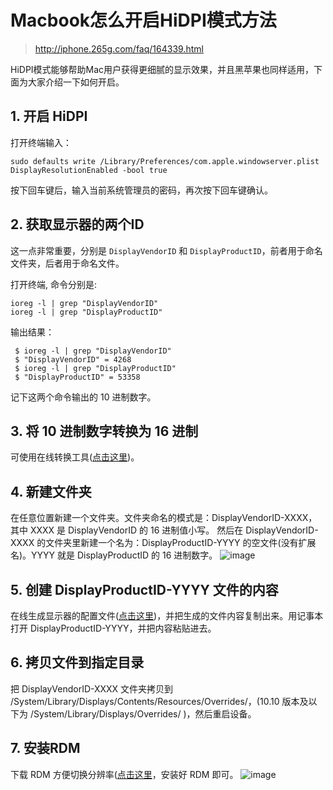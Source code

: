 # Macbook怎么开启HiDPI模式方法
> http://iphone.265g.com/faq/164339.html

HiDPI模式能够帮助Mac用户获得更细腻的显示效果，并且黑苹果也同样适用，下面为大家介绍一下如何开启。

## 1. 开启 HiDPI
打开终端输入：
```shell
sudo defaults write /Library/Preferences/com.apple.windowserver.plist DisplayResolutionEnabled -bool true
```

按下回车键后，输入当前系统管理员的密码，再次按下回车键确认。

## 2. 获取显示器的两个ID

这一点非常重要，分别是 `DisplayVendorID` 和 `DisplayProductID`，前者用于命名文件夹，后者用于命名文件。

打开终端, 命令分别是:
```shell
ioreg -l | grep "DisplayVendorID"
ioreg -l | grep "DisplayProductID"
```
输出结果：
```shell
 $ ioreg -l | grep "DisplayVendorID"
 $ "DisplayVendorID" = 4268
 $ ioreg -l | grep "DisplayProductID"
 $ "DisplayProductID" = 53358
```

记下这两个命令输出的 10 进制数字。

## 3. 将 10 进制数字转换为 16 进制

可使用在线转换工具([点击这里](http://tool.oschina.net/hexconvert/))。

## 4. 新建文件夹

在任意位置新建一个文件夹。文件夹命名的模式是：DisplayVendorID-XXXX，其中 XXXX 是 DisplayVendorID 的 16 进制值小写。
然后在 DisplayVendorID-XXXX 的文件夹里新建一个名为：DisplayProductID-YYYY 的空文件(没有扩展名)。YYYY 就是 DisplayProductID 的 16 进制数字。
![image](http://i4.265g.com/images/201702/201702281756458316.jpg)

## 5. 创建 DisplayProductID-YYYY 文件的内容

在线生成显示器的配置文件([点击这里](https://comsysto.github.io/Display-Override-PropertyList-File-Parser-and-Generator-with-HiDPI-Support-For-Scaled-Resolutions/))，并把生成的文件内容复制出来。用记事本打开 DisplayProductID-YYYY，并把内容粘贴进去。

## 6. 拷贝文件到指定目录
把 DisplayVendorID-XXXX 文件夹拷贝到 /System/Library/Displays/Contents/Resources/Overrides/，(10.10 版本及以下为 /System/Library/Displays/Overrides/ )，然后重启设备。

## 7. 安装RDM
下载 RDM 方便切换分辨率([点击这里](http://avi.alkalay.net/software/RDM/)，安装好 RDM 即可。
![image](http://i4.265g.com/images/201702/201702281756546304.jpg)


